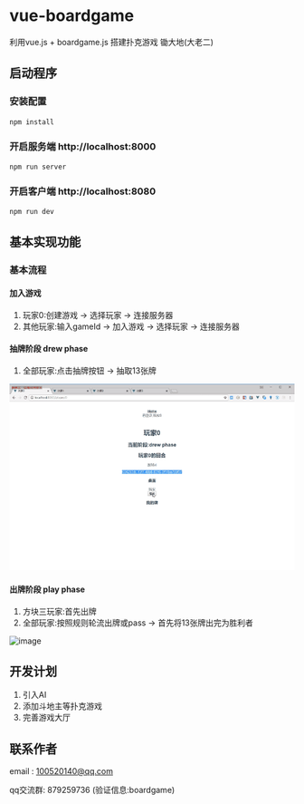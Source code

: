 # vue-boardgame

利用vue.js + boardgame.js 搭建扑克游戏 锄大地(大老二) 

## 启动程序

### 安装配置
```
npm install
```

### 开启服务端 http://localhost:8000
```
npm run server
```

### 开启客户端 http://localhost:8080
```
npm run dev
```

## 基本实现功能

### 基本流程

#### 加入游戏
1. 玩家0:创建游戏 -> 选择玩家 -> 连接服务器
2. 其他玩家:输入gameId -> 加入游戏 -> 选择玩家 -> 连接服务器

#### 抽牌阶段 drew phase
1. 全部玩家:点击抽牌按钮 -> 抽取13张牌

![image](https://github.com/LuengKid/vue-boardgame/raw/master/demo1.gif)

#### 出牌阶段 play phase
1. 方块三玩家:首先出牌
2. 全部玩家:按照规则轮流出牌或pass -> 首先将13张牌出完为胜利者

![image](https://github.com/LuengKid/vue-boardgame/raw/master/demo2.gif)

## 开发计划

1. 引入AI
2. 添加斗地主等扑克游戏
3. 完善游戏大厅

## 联系作者

email : 100520140@qq.com

qq交流群: 879259736 (验证信息:boardgame)
